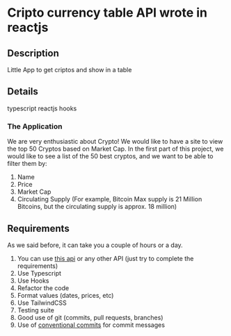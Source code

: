 # Cripto currency table API wrote in reactjs

## Description

Little App to get criptos and show in a table


## Details
typescript
reactjs
hooks

### The Application

We are very enthusiastic about Crypto! We would like to have a site to view the top 50 Cryptos based on Market Cap. In the first part of this project, we would like to see a list of the 50 best cryptos, and we want to be able to filter them by:

1. Name
2. Price
3. Market Cap
4. Circulating Supply (For example, Bitcoin Max supply is 21 Million Bitcoins, but the circulating supply is approx. 18 million)

## Requirements

As we said before, it can take you a couple of hours or a day.

1. You can use [this api](https://min-api.cryptocompare.com/) or any other API (just try to complete the requirements)
2. Use Typescript
3. Use Hooks
4. Refactor the code
5. Format values (dates, prices, etc)
6. Use TailwindCSS
7. Testing suite
8. Good use of git (commits, pull requests, branches)
9. Use of [conventional commits](https://www.conventionalcommits.org/en/v1.0.0/) for commit messages
